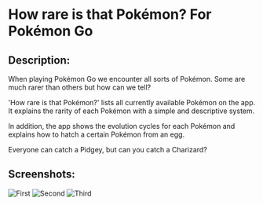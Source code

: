 # How rare is that Pokémon? For Pokémon Go

## Description:
When playing Pokémon Go we encounter all sorts of Pokémon. Some are much rarer than others but how can we tell? 

'How rare is that Pokémon?' lists all currently available Pokémon on the app. It explains the rarity of each Pokémon with a simple and descriptive system.

In addition, the app shows the evolution cycles for each Pokémon and explains how to hatch a certain Pokémon from an egg.

Everyone can catch a Pidgey, but can you catch a Charizard?

## Screenshots:
![First](http://imgur.com/KlE7MYo.png)
![Second](http://imgur.com/6fd3liK.png)
![Third](http://imgur.com/h4RYpyw.png)


